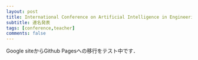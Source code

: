 ```yaml
---
layout: post
title: International Conference on Artificial Intelligence in Engineering and Technology 2021 (IICAIET2021)
subtitle: 連名発表
tags: [conference,teacher]
comments: false
---
```

Google siteからGithub Pagesへの移行をテスト中です．
